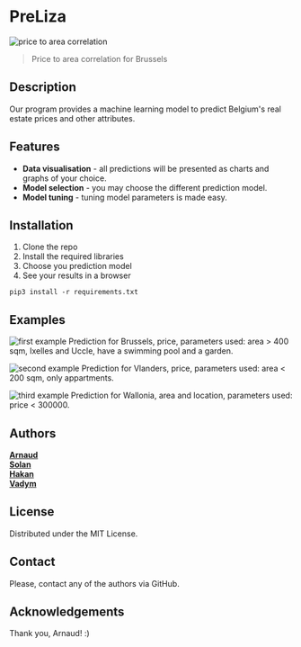 # PreLiza

![price to area correlation](/assets/price_to_area_demo.png)

> Price to area correlation for Brussels

## Description 

Our program provides a machine learning model to predict Belgium's real estate prices and other attributes.

## Features 

- **Data visualisation** - all predictions will be presented as charts and graphs of your choice.
- **Model selection** - you may choose the different prediction model.
- **Model tuning** - tuning model parameters is made easy.

## Installation 

1. Clone the repo
2. Install the required libraries
3. Choose you prediction model 
4. See your results in a browser

```
pip3 install -r requirements.txt
```

## Examples

![first example](/assets/example_01.png)
Prediction for Brussels, price, parameters used: area > 400 sqm, Ixelles and Uccle, have a swimming pool and a garden.

![second example](/assets/example_02.png)
Prediction for Vlanders, price, parameters used: area < 200 sqm, only appartments.

![third example](/assets/example_03.png)
Prediction for Wallonia, area and location, parameters used: price < 300000.

## Authors 
<a href="https://github.com/Pabloussen"><strong>Arnaud</strong></a>  
<a href="https://github.com/delvsola"><strong>Solan</strong></a>  
<a href="https://github.com/hakanErgin"><strong>Hakan</strong></a>  
<a href="https://github.com/nicesoul"><strong>Vadym</strong></a>  

## License
Distributed under the MIT License.

## Contact
Please, contact any of the authors via GitHub.

## Acknowledgements
Thank you, Arnaud! :)
